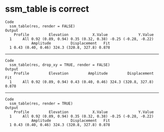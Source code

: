 # ssm_table is correct

    Code
      ssm_table(res, render = FALSE)
    Output
        Profile         Elevation           X.Value              Y.Value
      1     All 0.92 (0.89, 0.94) 0.35 (0.32, 0.38) -0.25 (-0.28, -0.22)
                Amplitude         Displacement   Fit
      1 0.43 (0.40, 0.46) 324.3 (320.8, 327.8) 0.878

---

    Code
      ssm_table(res, drop_xy = TRUE, render = FALSE)
    Output
        Profile         Elevation         Amplitude         Displacement   Fit
      1     All 0.92 (0.89, 0.94) 0.43 (0.40, 0.46) 324.3 (320.8, 327.8) 0.878

---

    Code
      ssm_table(res, render = TRUE)
    Output
        Profile         Elevation           X.Value              Y.Value
      1     All 0.92 (0.89, 0.94) 0.35 (0.32, 0.38) -0.25 (-0.28, -0.22)
                Amplitude         Displacement   Fit
      1 0.43 (0.40, 0.46) 324.3 (320.8, 327.8) 0.878

